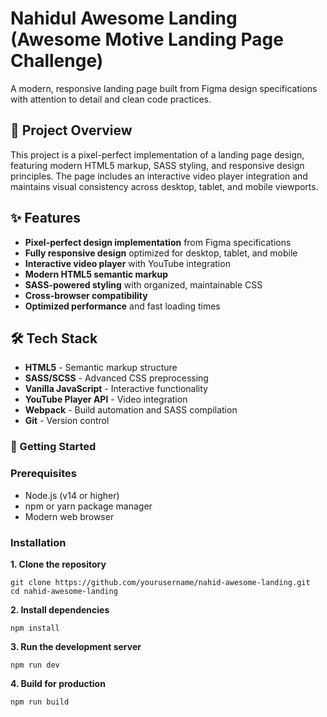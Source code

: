 # Nahidul Awesome Landing (Awesome Motive Landing Page Challenge)

A modern, responsive landing page built from Figma design specifications with attention to detail and clean code practices.

## 🚀 Project Overview

This project is a pixel-perfect implementation of a landing page design, featuring modern HTML5 markup, SASS styling, and responsive design principles. The page includes an interactive video player integration and maintains visual consistency across desktop, tablet, and mobile viewports.

## ✨ Features

- **Pixel-perfect design implementation** from Figma specifications
- **Fully responsive design** optimized for desktop, tablet, and mobile
- **Interactive video player** with YouTube integration
- **Modern HTML5 semantic markup**
- **SASS-powered styling** with organized, maintainable CSS
- **Cross-browser compatibility**
- **Optimized performance** and fast loading times

## 🛠️ Tech Stack

- **HTML5** - Semantic markup structure
- **SASS/SCSS** - Advanced CSS preprocessing
- **Vanilla JavaScript** - Interactive functionality
- **YouTube Player API** - Video integration
- **Webpack** - Build automation and SASS compilation
- **Git** - Version control

### 🚦 Getting Started

### Prerequisites

- Node.js (v14 or higher)
- npm or yarn package manager
- Modern web browser

### Installation

**1. Clone the repository**
```
git clone https://github.com/yourusername/nahid-awesome-landing.git
cd nahid-awesome-landing
```

**2. Install dependencies**
```
npm install
```

**3. Run the development server**
```
npm run dev
```

**4. Build for production**
```
npm run build
```
